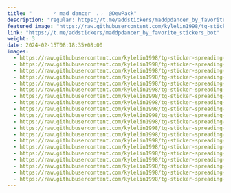```yaml
---
title: "‌       ◜ m𝖺𝖽 𝖽𝖺𝗇𝖼𝖾r  ៸ ៸  @DewPack"
description: "regular: https://t.me/addstickers/maddpdancer_by_favorite_stickers_bot"
featured_image: "https://raw.githubusercontent.com/kylelin1998/tg-sticker-spreading-worldwide-images/main/img/646f12d7-8259-4f6a-b4e5-c13ce06f9bf4.jpg"
link: "https://t.me/addstickers/maddpdancer_by_favorite_stickers_bot"
weight: 3
date: 2024-02-15T08:18:35+08:00
images:
  - https://raw.githubusercontent.com/kylelin1998/tg-sticker-spreading-worldwide-images/main/img/646f12d7-8259-4f6a-b4e5-c13ce06f9bf4.jpg
  - https://raw.githubusercontent.com/kylelin1998/tg-sticker-spreading-worldwide-images/main/img/3ea3e898-2bc5-49af-a3db-973ef6388cd5.jpg
  - https://raw.githubusercontent.com/kylelin1998/tg-sticker-spreading-worldwide-images/main/img/0138dbe7-e441-4c83-b6d3-0d6c31197646.jpg
  - https://raw.githubusercontent.com/kylelin1998/tg-sticker-spreading-worldwide-images/main/img/130a203f-d166-4fdf-905e-81ace31e07d0.jpg
  - https://raw.githubusercontent.com/kylelin1998/tg-sticker-spreading-worldwide-images/main/img/0e3cc8d8-3143-433f-9e1f-2d3ac6e4c4e0.jpg
  - https://raw.githubusercontent.com/kylelin1998/tg-sticker-spreading-worldwide-images/main/img/22ace534-31a3-4fde-951e-dc35c36b8620.jpg
  - https://raw.githubusercontent.com/kylelin1998/tg-sticker-spreading-worldwide-images/main/img/5f0663df-0792-4adb-a38e-a10aa10e0c92.jpg
  - https://raw.githubusercontent.com/kylelin1998/tg-sticker-spreading-worldwide-images/main/img/e9b86910-92da-4ff2-a00b-73d119420f3e.jpg
  - https://raw.githubusercontent.com/kylelin1998/tg-sticker-spreading-worldwide-images/main/img/25da47c9-8004-4cc3-9648-e8ef79651532.jpg
  - https://raw.githubusercontent.com/kylelin1998/tg-sticker-spreading-worldwide-images/main/img/712f3859-2cb5-413e-ba25-7b2377f7d708.jpg
  - https://raw.githubusercontent.com/kylelin1998/tg-sticker-spreading-worldwide-images/main/img/eea2cd6e-7e20-42f0-ab62-e1597cb2ac4f.jpg
  - https://raw.githubusercontent.com/kylelin1998/tg-sticker-spreading-worldwide-images/main/img/3997f81a-2d48-4518-9d6c-b496e306ed54.jpg
  - https://raw.githubusercontent.com/kylelin1998/tg-sticker-spreading-worldwide-images/main/img/614732de-5cc1-49cf-8f0f-aedcd3132c3d.jpg
  - https://raw.githubusercontent.com/kylelin1998/tg-sticker-spreading-worldwide-images/main/img/6ec226d6-2af5-4714-8096-8893a9164076.jpg
  - https://raw.githubusercontent.com/kylelin1998/tg-sticker-spreading-worldwide-images/main/img/220de876-ce14-49f9-9e32-1fc05f92cde3.jpg
  - https://raw.githubusercontent.com/kylelin1998/tg-sticker-spreading-worldwide-images/main/img/9ad27a95-009c-41ab-bf8d-9533c30e10d6.jpg
  - https://raw.githubusercontent.com/kylelin1998/tg-sticker-spreading-worldwide-images/main/img/5d7d4e41-ee0f-4253-afb8-1c9fb35a039b.jpg
  - https://raw.githubusercontent.com/kylelin1998/tg-sticker-spreading-worldwide-images/main/img/db08f975-3116-4198-9998-095cc87b3548.jpg
  - https://raw.githubusercontent.com/kylelin1998/tg-sticker-spreading-worldwide-images/main/img/9cd66db4-3052-48a1-8b03-f48617316ac3.jpg
  - https://raw.githubusercontent.com/kylelin1998/tg-sticker-spreading-worldwide-images/main/img/c6d6fad3-8fa7-4242-8266-1f2f798560e7.jpg
---
```

